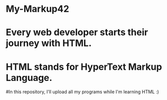 # My-Markup42
# Every web developer starts their journey with HTML. 
# HTML stands for HyperText Markup Language.
#In this repository, I'll upload all my programs while I'm learning HTML :)
